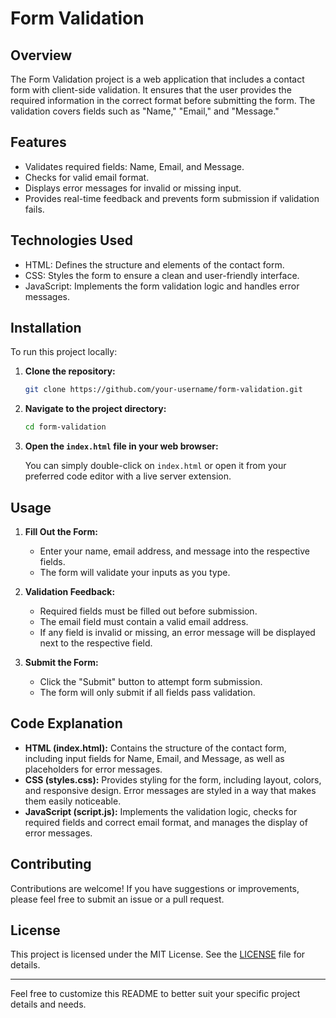 

# Form Validation

## Overview

The Form Validation project is a web application that includes a contact form with client-side validation. It ensures that the user provides the required information in the correct format before submitting the form. The validation covers fields such as "Name," "Email," and "Message."

## Features

- Validates required fields: Name, Email, and Message.
- Checks for valid email format.
- Displays error messages for invalid or missing input.
- Provides real-time feedback and prevents form submission if validation fails.

## Technologies Used

- HTML: Defines the structure and elements of the contact form.
- CSS: Styles the form to ensure a clean and user-friendly interface.
- JavaScript: Implements the form validation logic and handles error messages.

## Installation

To run this project locally:

1. **Clone the repository:**

   ```bash
   git clone https://github.com/your-username/form-validation.git
   ```

2. **Navigate to the project directory:**

   ```bash
   cd form-validation
   ```

3. **Open the `index.html` file in your web browser:**

   You can simply double-click on `index.html` or open it from your preferred code editor with a live server extension.

## Usage

1. **Fill Out the Form:**
   - Enter your name, email address, and message into the respective fields.
   - The form will validate your inputs as you type.

2. **Validation Feedback:**
   - Required fields must be filled out before submission.
   - The email field must contain a valid email address.
   - If any field is invalid or missing, an error message will be displayed next to the respective field.

3. **Submit the Form:**
   - Click the "Submit" button to attempt form submission.
   - The form will only submit if all fields pass validation.

## Code Explanation

- **HTML (index.html):** Contains the structure of the contact form, including input fields for Name, Email, and Message, as well as placeholders for error messages.
- **CSS (styles.css):** Provides styling for the form, including layout, colors, and responsive design. Error messages are styled in a way that makes them easily noticeable.
- **JavaScript (script.js):** Implements the validation logic, checks for required fields and correct email format, and manages the display of error messages.

## Contributing

Contributions are welcome! If you have suggestions or improvements, please feel free to submit an issue or a pull request.

## License

This project is licensed under the MIT License. See the [LICENSE](LICENSE) file for details.

---

Feel free to customize this README to better suit your specific project details and needs.
